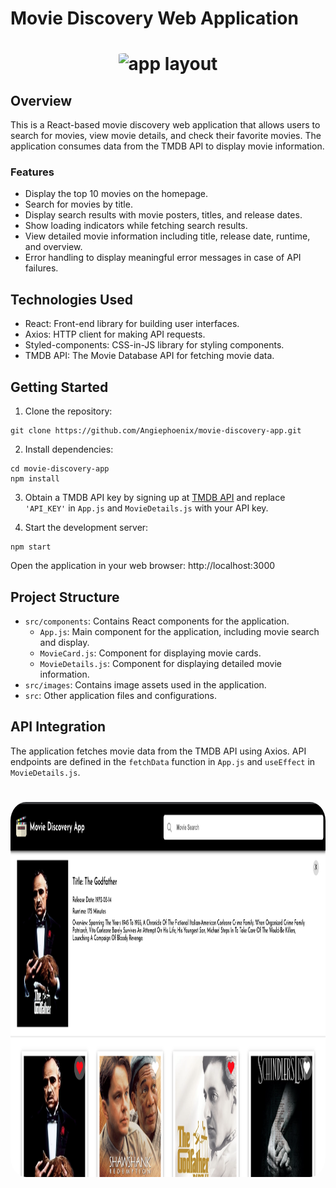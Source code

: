 # Movie Discovery Web Application

<h1 align="center">
    <img src="./src/images/movie-card.png"
        alt="app layout"
        style="border-radius: 5%;"
        width="800"
        height="600"
        />
</h1>

## Overview
<p>This is a React-based movie discovery web application that allows users to search for movies, view movie details, and check their favorite movies. The application consumes data from the TMDB API to display movie information.</p>

### Features
* Display the top 10 movies on the homepage.
* Search for movies by title.
* Display search results with movie posters, titles, and release dates.
* Show loading indicators while fetching search results.
* View detailed movie information including title, release date, runtime, and overview.
* Error handling to display meaningful error messages in case of API failures.

## Technologies Used
* React: Front-end library for building user interfaces.
* Axios: HTTP client for making API requests.
* Styled-components: CSS-in-JS library for styling components.
* TMDB API: The Movie Database API for fetching movie data.


## Getting Started
1. Clone the repository:
```
git clone https://github.com/Angiephoenix/movie-discovery-app.git
```

2. Install dependencies:
```
cd movie-discovery-app
npm install
```

3. Obtain a TMDB API key by signing up at <a href="https://developer.themoviedb.org/docs">TMDB API</a> and replace `'API_KEY'` in `App.js` and `MovieDetails.js` with your API key.

4. Start the development server:
```
npm start
```
Open the application in your web browser: http://localhost:3000

## Project Structure
* `src/components`: Contains React components for the application.
    * `App.js`: Main component for the application, including movie search and display.
    * `MovieCard.js`: Component for displaying movie cards.
    * `MovieDetails.js`: Component for displaying detailed movie information.
* `src/images`: Contains image assets used in the application.
* `src`: Other application files and configurations.

## API Integration
The application fetches movie data from the TMDB API using Axios. API endpoints are defined in the `fetchData` function in `App.js` and `useEffect` in `MovieDetails.js`.

<h1 align="center">
    <img src="./src/images/movie-details.png"
        alt="app layout"
        style="border-radius: 5%;"
        width="800"
        height="600"
        />
</h1>